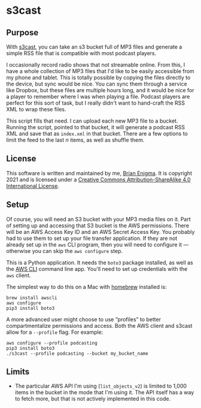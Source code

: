 # s3cast

## Purpose

With [s3cast](https://github.com/BrianEnigma/s3cast), you can take an s3 bucket full of MP3 files and generate a simple RSS file that is compatible with most podcast players.

I occasionally record radio shows that not streamable online. From this, I have a whole collection of MP3 files that I'd like to be easily accessible from my phone and tablet. This is totally possible by copying the files directly to the device, but sync would be nice. You can sync them through a service like Dropbox, but these files are multiple hours long, and it would be nice for a player to remember where I was when playing a file. Podcast players are perfect for this sort of task, but I really didn't want to hand-craft the RSS XML to wrap these files. 

This script fills that need. I can upload each new MP3 file to a bucket. Running the script, pointed to that bucket, it will generate a podcast RSS XML and save that as `index.xml` in that bucket. There are a few options to limit the feed to the last _n_ items, as well as shuffle them.

## License

This software is written and maintained by me, [Brian Enigma](https://github.com/BrianEnigma). It is copyright 2021 and is licensed under a [Creative Commons Attribution-ShareAlike 4.0 International License](https://creativecommons.org/licenses/by-sa/4.0/).

## Setup

Of course, you will need an S3 bucket with your MP3 media files on it. Part of setting up and accessing that S3 bucket is the AWS permissions. There will be an AWS Access Key ID and an AWS Secret Access Key. You probably had to use them to set up your file transfer application. If they are not already set up in the `aws` CLI program, then you will need to configure it — otherwise you can skip the `aws configure` step.

This is a Python application. It needs the `boto3` package installed, as well as the [AWS CLI](https://docs.aws.amazon.com/cli/latest/userguide/getting-started-install.html) command line app. You'll need to set up credentials with the `aws` client.

The simplest way to do this on a Mac with [homebrew](https://brew.sh) installed is:

```
brew install awscli
aws configure
pip3 install boto3
```

A more advanced user might choose to use “profiles” to better compartmentalize permissions and access. Both the AWS client and s3cast allow for a `--profile` flag. For example:

```
aws configure --profile podcasting
pip3 install boto3
./s3cast --profile podcasting --bucket my_bucket_name
```




## Limits

- The particular AWS API I'm using (`list_objects_v2`) is limited to 1,000 items in the bucket in the mode that I'm using it. The API itself has a way to fetch more, but that is not actively implemented in this code.

